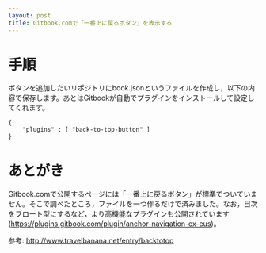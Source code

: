 ```yaml
---
layout: post
title: Gitbook.comで「一番上に戻るボタン」を表示する
---
```


# 手順

ボタンを追加したいリポジトリにbook.jsonというファイルを作成し，以下の内容で保存します。あとはGitbookが自動でプラグインをインストールして設定してくれます。

    {
        "plugins" : [ "back-to-top-button" ]
    }

# あとがき

Gitbook.comで公開するページには「一番上に戻るボタン」が標準でついていません。そこで調べたところ，ファイルを一つ作るだけで済みました。なお，目次をフロート型にするなど，より高機能なプラグインも公開されています (<https://plugins.gitbook.com/plugin/anchor-navigation-ex-eus>)。

参考: <http://www.travelbanana.net/entry/backtotop>